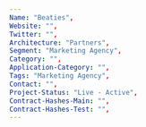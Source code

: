 ```yaml
---
Name: "Beaties",
Website: "",
Twitter: "",
Architecture: "Partners",
Segment: "Marketing Agency",
Category: "",
Application-Category: "",
Tags: "Marketing Agency",
Contact: "",
Project-Status: "Live - Active",
Contract-Hashes-Main: "",
Contract-Hashes-Test: "",
---
```

<!--lang:en--> 

<!--lang:es--] 

<!--lang:de--] 

<!--lang:fr--] 

<!--lang:pl--] 

<!--lang:uk--] 

[!--lang:*-->  
